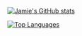 [![Jamie's GitHub stats](https://github-readme-stats.vercel.app/api?username=jestill&count_private=true)](https://github.com/anuraghazra/github-readme-stats)

[![Top Languages](https://github-readme-stats.vercel.app/api/top-langs/?username=jestill)](https://github.com/anuraghazra/github-readme-stats)

